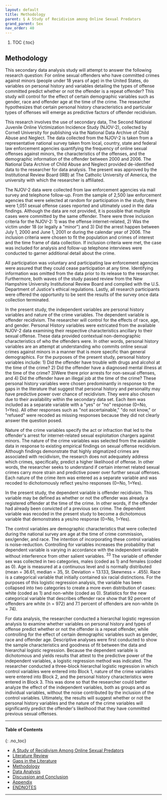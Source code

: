 ```yaml
---
layout: default
title: Methodology
parent: § A Study of Recidivism among Online Sexual Predators 
grand_parent: Sex 
nav_order: 40 
---
```

<style>
.dont-break-out {
  /* These are technically the same, but use both */
  overflow-wrap: break-word;
  word-wrap: break-word;

     -ms-word-break: break-all;
  /* This is the dangerous one in WebKit, as it breaks things wherever */
  word-break: break-all;
  /* Instead use this non-standard one: */
  word-break: break-word;
}

.youtube-container {
    position: relative;
    width: 100%;
    height: 0;
    padding-bottom: 56.25%;
}
.youtube-video {
    position: absolute;
    top: 0;
    left: 0;
    width: 100%;
    height: 100%;
}

</style>

<div class="dont-break-out" markdown="1">

1. TOC
{:toc}

## Methodology
This secondary data analysis study will attempt to answer the following research question: For online sexual offenders who have committed crimes against minors (people under 18 years of age) in the United States, do variables on personal history and variables detailing the types of offense committed predict whether or not the offender is a repeat offender? This study will control for the effect of certain demographic variables such as gender, race and offender age at the time of the crime. The researcher hypothesizes that certain personal history characteristics and particular types of offenses will emerge as predictive factors of offender recidivism.

This research involves the use of secondary data, The Second National Juvenile Online Victimization Incidence Study (NJOV-2), collected by Cornell University for publishing via the National Data Archive of Child Abuse and Neglect. The data collected from the NJOV-2 is taken from a representative national survey taken from local, country, state and federal law enforcement agencies quantifying the frequency of online sexual offenses against minors, the characteristics of the offenses, and the demographic information of the offender between 2000 and 2006. The National Data Archive of Child Abuse and Neglect provided de-identified data to the researcher for data analysis. The present was approved by the Institutional Review Board (IRB) at The Catholic University of America, the university with which the researcher is affiliated.

The NJOV-2 data were collected from law enforcement agencies via mail survey and telephone follow-up. From the sample of 2,500 law enforcement agencies that were selected at random for participation in the study, there were 1,051 sexual offense cases reported and ultimately used in the data findings. Although the data are not provided, it is possible that multiple cases were committed by the same offender. There were three inclusion criteria for the NJOV-2: 1) was the offense internet-related, 2) Was the victim under 18 (or legally a "minor") and 3) Did the arrest happen between July 1, 2000 and June 1, 2001 or during the calendar year of 2006. The inclusion criteria were chosen to fit the population and crimes of interest and the time frame of data collection. If inclusion criteria were met, the case was included for analysis and follow-up telephone interviews were conducted to garner additional detail about the crime.

All participation was voluntary and participating law enforcement agencies were assured that they could cease participation at any time. Identifying information was omitted from the data prior to its release to the researcher. Furthermore, both waves of the study passed review from the New Hampshire University Institutional Review Board and complied with the U.S. Department of Justice's ethical regulations. Lastly, all research participants were offered the opportunity to be sent the results of the survey once data collection terminated.

In the present study, the independent variables are personal history variables and nature of the crime variables. The dependent variable is offender recidivism. The researcher will control for the effects of race, age, and gender. Personal History variables were extricated from the available NJOV-2 data examining their respective characteristics ancillary to their sexual offense. These data provided contextual non-demographic characteristics of who the offenders were. In other words, personal history variables are an attempt at understanding who commits online sexual crimes against minors in a manner that is more specific than general demographics. For the purposes of the present study, personal history variables include: 1) Did the offender have trouble with drugs and alcohol at the time of the crime? 2) Did the offender have a diagnosed mental illness at the time of the crime? 3)Were there prior arrests for non-sexual offenses, and 4) Did the offender have an illegal job at the time of the crime? These personal history variables were chosen predominantly in response to the gaps in the literature that suggest that personal history and personality may have predictive power over chance of recidivism. They were also chosen due to their availability within the secondary data set. Each item was included as a separate variable with a "yes" or "no" response (0=No, 1=Yes). All other responses such as "not ascertainable," "do not know," or "refused" were recoded as missing responses because they did not clearly answer the question posed.

Nature of the crime variables specify the act or infraction that led to the offender's arrest for internet-related sexual exploitation chargers against minors. The nature of the crime variables was selected from the available data in response to existing empirical findings on sexual offense recidivism. Although findings demonstrate that highly stigmatized crimes are associated with recidivism, the research does not adequately address which crimes, specifically, predict a higher likelihood of offense. In other words, the researcher seeks to understand if certain internet related sexual crimes carry more strain and predictive power over further sexual offenses. Each nature of the crime item was entered as a separate variable and was recoded to dichotomously reflect yes/no responses (0=No, 1=Yes).

In the present study, the dependent variable is offender recidivism. This variable may be defined as whether or not the offender was already a registered offender at the time of the crime. In other words, if the offender had already been convicted of a previous sex crime. The dependent variable was recoded in the present study to become a dichotomous variable that demonstrates a yes/no response (0=No, 1=Yes).

The control variables are demographic characteristics that were collected during the national survey are age at the time of crime commission, sex/gender, and race. The intention of incorporating these control variables is noise-reduction. Controlling for variables increases the probability that dependent variable is varying in accordance with the independent variable without interference from other salient variables. <sup>33</sup> The variable of offender sex was collected in two categories, males (coded as 1) and females (coded as 0). Age is measured at a continuous level and is normally distributed (mean = 36.61, median = 35, St. Deviation = 13.133, Skewness = .455). Race is a categorical variable that initially contained six racial distinctions. For the purposes of this logistic regression analysis, the variable has been collapsed into two categories to create a more even distribution of cases: white (coded as 1) and non-white (coded as 0). Statistics for the new categorical variable that describes offender race show that 92 percent of offenders are white (n = 972) and 7.1 percent of offenders are non-white (n = 74).

For data analysis, the researcher conducted a hierarchal logistic regression analysis to examine whether variables on personal history and types of offense predict whether or not the offender is a repeat offender, while controlling for the effect of certain demographic variables such as gender, race and offender age. Descriptive analyses were first conducted to show the sample characteristics and goodness of fit between the data and hierarchal logistic regression. Because the dependent variable is dichotomous and yields results that attest to the predictive power of the independent variables, a logistic regression method was indicated. The researcher conducted a three-block hierarchal logistic regression in which control variables were entered into Block 1, nature of the crime variables were entered into Block 2, and the personal history characteristics were entered in Block 3. This was done so that the researcher could better analyze the effect of the independent variables, both as groups and as individual variables, without the noise contributed by the inclusion of the control variables. Ultimately, the results will suggest whether or not the personal history variables and the nature of the crime variables will significantly predict the offender's likelihood that they have committed previous sexual offenses.

***

#### Table of Contents
{: .no_toc}

<ul><li> <a href="/docs/sex/A-Study-of-Recidivism-among-Online-Sexual-Predators-1/">A Study of Recidivism Among Online Sexual Predators</a></li><li> <a href="/docs/sex/A-Study-of-Recidivism-among-Online-Sexual-Predators-2/">Literature Review</a></li><li> <a href="/docs/sex/A-Study-of-Recidivism-among-Online-Sexual-Predators-3/">Gaps in the Literature</a></li><li> <a href="/docs/sex/A-Study-of-Recidivism-among-Online-Sexual-Predators-4/">Methodology</a></li><li> <a href="/docs/sex/A-Study-of-Recidivism-among-Online-Sexual-Predators-5/">Data Analysis</a></li><li> <a href="/docs/sex/A-Study-of-Recidivism-among-Online-Sexual-Predators-6/">Discussion and Conclusion</a></li><li> <a href="/docs/sex/A-Study-of-Recidivism-among-Online-Sexual-Predators-7/">Appendix</a></li><li> <a href="/docs/sex/A-Study-of-Recidivism-among-Online-Sexual-Predators-8/">ENDNOTES</a></li></ul>

***

</div>
